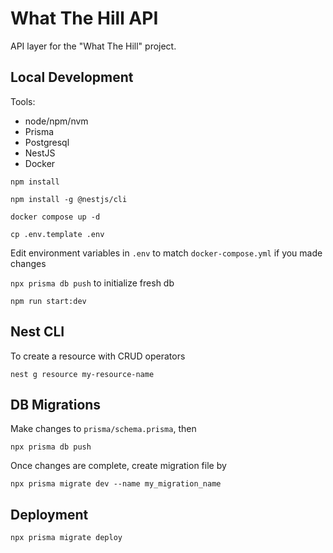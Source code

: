 # What The Hill API

API layer for the "What The Hill" project.

## Local Development

Tools:

- node/npm/nvm
- Prisma
- Postgresql
- NestJS
- Docker

`npm install`

`npm install -g @nestjs/cli`

`docker compose up -d`

`cp .env.template .env`

Edit environment variables in `.env` to match `docker-compose.yml` if you made changes

`npx prisma db push` to initialize fresh db

`npm run start:dev`

## Nest CLI

To create a resource with CRUD operators

`nest g resource my-resource-name`

## DB Migrations

Make changes to `prisma/schema.prisma`, then

`npx prisma db push`

Once changes are complete, create migration file by

`npx prisma migrate dev --name my_migration_name`

## Deployment

`npx prisma migrate deploy`
